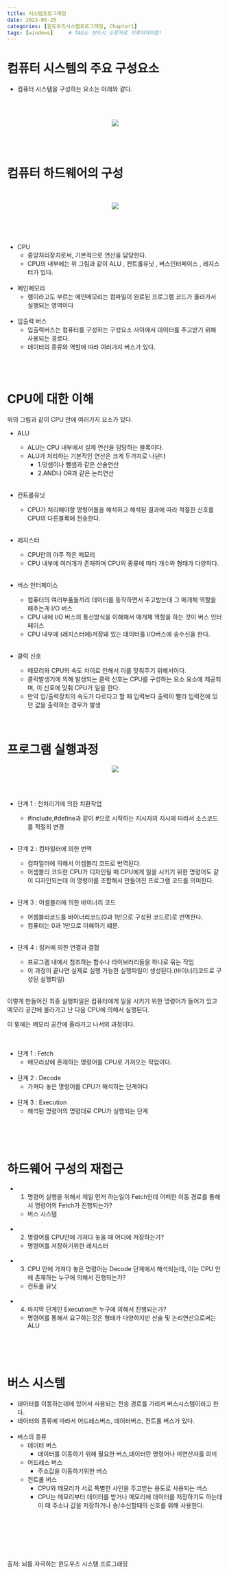 ```yaml
---
title: 시스템프로그래밍
date: 2022-05-25
categories: [윈도우즈시스템프로그래밍, Chapter1]
tags: [windows]		# TAG는 반드시 소문자로 이루어져야함!
---
```





컴퓨터 시스템의 주요 구성요소  
============
 * 컴퓨터 시스템을 구성하는 요소는 아래와 같다.<br><br>
 
 &nbsp;&nbsp;&nbsp;&nbsp;&nbsp;&nbsp;&nbsp;
 <p align="center"><img src="../../assets/img/MainComponent.png"></p>
 

 <br><br>

컴퓨터 하드웨어의 구성  
=====================
<br>

<p align="center"><img src="../../assets/img/HardWare.png"></p>

<br><br><br>

 * CPU
   * 중앙처리장치로써, 기본적으로 연산을 담당한다.
   * CPU의 내부에는 위 그림과 같이 ALU , 컨트롤유닛 , 버스인터페이스 , 레지스터가 있다.
<br><br>
 * 메인메모리
   * 램이라고도 부르는 메인메모리는 컴파일이 완료된 프로그램 코드가 올라가서 실행되는 영역이다
<br><br>
 * 입출력 버스
   * 입출력버스는 컴퓨터를 구성하는 구성요소 사이에서 데이터를 주고받기 위해 사용되는 경로다.
   * 데이터의 종류와 역할에 따라 여러가지 버스가 있다.
<br><br>
<br><br>

CPU에 대한 이해
===============
위의 그림과 같이 CPU 안에 여러가지 요소가 있다.
 * ALU
   * ALU는 CPU 내부에서 실제 연산을 담당하는 블록이다.
   * ALU가 처리하는 기본적인 연산은 크게 두가지로 나뉜다
     * 1.덧셈이나 뺄셈과 같은 산술연산
     * 2.AND나 OR과 같은 논리연산
<br><br>

 * 컨트롤유닛
   * CPU가 처리해야할 명령어들을 해석하고 해석된 결과에 따라 적절한 신호를 CPU의 다른블록에 전송한다.
<br><br>

 * 레지스터
   * CPU안의 아주 작은 메모리
   * CPU 내부에 여러개가 존재하며 CPU의 종류에 따라 개수와 형태가 다양하다.
<br><br>
 * 버스 인터페이스
   * 컴퓨터의 여러부품들끼리 데이터를 동작하면서 주고받는데 그 매개체 역할을 해주는게 I/O 버스
   * CPU 내에 I/O 버스의 통신방식을 이해해서 매개체 역할을 하는 것이 버스 인터페이스
   * CPU 내부에 (레지스터에)저장돼 있는 데이터를 I/O버스에 송수신을 한다.
<br><br>
 * 클럭 신호
   * 메모리와 CPU의 속도 차이로 인해서 이를 맞춰주기 위해서이다.
   * 클럭발생기에 의해 발생되는 클럭 신호는 CPU를 구성하는 요소 요소에 제공되며, 이 신호에 맞춰 CPU가 일을 한다.
   * 만약 입/출력장치의 속도가 다르다고 할 때 입력보다 출력이 빨라 입력전에 있던 값을 출력하는 경우가 발생
<br><br><br>

프로그램 실행과정
==================
<p align="center"><img src="../../assets/img/Process1.png"></p>
<br><br>

 * 단계 1 : 전처리기에 의한 치환작업
   * #include,#define과 같이 #으로 시작하는 지시자의 지시에 따라서 소스코드를 적절히 변경
<br><br>

 * 단계 2 : 컴파일러에 의한 번역
   * 컴파일러에 의해서 어셈블리 코드로 번역된다.
   * 어셈블리 코드란 CPU가 디자인될 때 CPU에게 일을 시키기 위한 명령어도 같이 디자인되는데 이 명령어를 조합해서 만들어진 프로그램 코드를 의미한다.
<br><br>

 * 단계 3 : 어셈블러에 의한 바이너리 코드
   * 어셈블리코드를 바이너리코드(0과 1만으로 구성된 코드로)로 번역한다.
   * 컴퓨터는 0과 1만으로 이해하기 떄문.
<br><br>
 * 단계 4 : 링커에 의한 연결과 결합
   * 프로그램 내에서 참조하는 함수나 라이브러리들을 하나로 묶는 작업
   * 이 과정이 끝나면 실제로 실행 가능한 실행파일이 생성된다.(바이너리코드로 구성된 실행파일)
<br><br>

이렇게 만들어진 최종 실행파일은 컴퓨터에게 일을 시키기 위한 명령어가 들어가 있고  
메모리 공간에 올라가고 난 다음 CPU에 의해서 실행된다.  
  
이 밑에는 메모리 공간에 올라가고 나서의 과정이다.  
<br><br>
 * 단계 1 : Fetch
   * 메모리상에 존재하는 명령어를 CPU로 가져오는 작업이다.
<br><br>
 * 단계 2 : Decode
   * 가져다 놓은 명령어를 CPU가 해석하는 단계이다
<br><br>
 * 단계 3 : Execution
   * 해석된 명령어의 명령대로 CPU가 실행되는 단계

<br><br><br>

하드웨어 구성의 재접근
=======================
*  1. 명령어 실행을 위해서 제일 먼저 하는일이 Fetch인데 어떠한 이동 경로를 통해서 명령어의 Fetch가 진행되는가? 
   * 버스 시스템
<br><br>
 * 2. 명령어를 CPU안에 가져다 놓을 때 어디에 저장하는가?
   * 명령어를 저장하기위한 레지스터
<br><br>
 * 3. CPU 안에 가져다 놓은 명령어는 Decode 단계에서 해석되는데, 이는 CPU 안에 존재하는 누구에 의해서 진행되는가?
   * 컨트롤 유닛
<br><br>
 * 4. 마지막 단계인 Execution은 누구에 의해서 진행되는가?
   * 명령어를 통해서 요구하는것은 형태가 다양하지만 산술 및 논리연산으로써는 ALU
  
<br><br><br>


버스 시스템
===============
 * 데이터를 이동하는데에 있어서 사용되는 전송 경로를 가리켜 버스시스템이라고 한다.
 * 데이터의 종류에 따라서 어드레스버스, 데이터버스, 컨트롤 버스가 있다.
<br><br>
 * 버스의 종류
   * 데이터 버스
     * 데이터를 이동하기 위해 필요한 버스,데이터란 명령어나 피연산자를 의미
   * 어드레스 버스
     * 주소값을 이동하기위한 버스
   * 컨트롤 버스
     * CPU와 메모리가 서로 특별한 사인을 주고받는 용도로 사용되는 버스
     * CPU는 메모리부터 데이터를 받거나 메모리에 데이터를 저장하기도 하는데 이 때 주소나 값을 저장하거나 송/수신할때의 신호를 위해 사용한다.


<br><br><br><br><br><br>
출처: 뇌를 자극하는 윈도우즈 시스템 프로그래밍